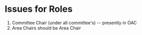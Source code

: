 # Issues for Roles

1. Committee Chair (under all committee's) -- presently in OAC
2. Area Chairs should be Area Chair